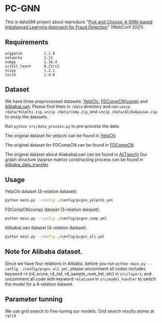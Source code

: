 # PC-GNN

This is data586 project about reproduce  "[Pick and Choose: A GNN-based Imbalanced Learning Approach for Fraud Detection](https://dl.acm.org/doi/abs/10.1145/3442381.3449989)" (WebConf 2021).


## Requirements

```
argparse          1.1.0
networkx          1.11
numpy             1.16.4
scikit_learn      0.21rc2
scipy             1.2.1
torch             1.4.0
```

## Dataset

We have three preprocessed datasets: [YelpChi](https://github.com/YahanCong/data586_pcgnn/blob/main/data/YelpChi.zip), [FDCompCN(comp)](https://github.com/YahanCong/data586_pcgnn/blob/main/data/comp.zip) and [AlibabaLoan](https://github.com/YahanCong/data586_pcgnn/blob/main/data/AlibabaLoan.zip). Please find them in `/data` directory and run `unzip /data/YelpChi.zip`, `unzip /data/comp.zip`, and `unzip /data/AlibabaLoan.zip` to unzip the datasets.

Run `python src/data_process.py` to pre-process the data.

The original dataset for yelpchi can be found in [YelpChi](https://odds.cs.stonybrook.edu/yelpchi-dataset/)

The original dataset for FDCompCN can be found in [FDCompCN](https://github.com/Split-GNN/SplitGNN/blob/master/data/FDCompCN.zip)

The original dataset about AliababaLoan can be found in [AliTianchi](https://tianchi.aliyun.com/dataset/168012) Our graph structure (sparse matrix) constructing process can be found in [Alibaba_data_transfer](https://github.com/YahanCong/data586_pcgnn/blob/main/data/Alibaba_data_transfer/fraud_data_transfer.ipynb)



## Usage

YelpChi dataset (3-relation dataset):

```sh
python main.py --config ./config/pcgnn_yelpchi.yml
```

FDCompCN(comp) dataset (3-relation dataset):

```sh
python main.py --config ./config/pcgnn_comp.yml
```

AlibabaLoan dataset (4-relation dataset):
```sh
python main.py --config ./config/pcgnn_ali.yml
```
## Note for Alibaba dataset.

Since we have four relations in Alibaba, before you run `python main.py --config ./config/pcgnn_ali.yml`, please uncomment all codes includes keyword `r4` (r4_score, r4_list, r4_sample_num_list, etc) in `src/layers`, and uncomment all code with keyword `relation4` in `src/model_handler` to switch the model for a 4-relation dataset.

## Parameter tunning

We use grid search to fine-tuning our models. Grid search results stores at `/grid`
